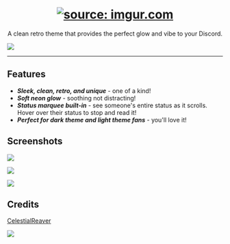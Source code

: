 <h1 align="center"><a href="https://imgur.com/U6yhTRx"><img src="https://i.imgur.com/U6yhTRx.png" title="source: imgur.com" /></a></h1>
<p align="center">A clean retro theme that provides the perfect glow and vibe to your Discord.</p>

![](https://github.com/CelestialReaver/BetterDiscord/blob/main/themes/Synthwave84/assets/Synthwave84.gif)

---

## Features
* _**Sleek, clean, retro, and unique**_ - one of a kind! 
* _**Soft neon glow**_ - soothing not distracting! 
* _**Status marquee built-in**_ - see someone's entire status as it scrolls. Hover over their status to stop and read it! 
* _**Perfect for dark theme and light theme fans**_ - you'll love it! 

## Screenshots
![](https://i.imgur.com/RR13Oy4.png)

![](https://i.imgur.com/XvskaUM.png)

![](https://i.imgur.com/nAKmnqL.png)

## Credits
<a href="https://github.com/CelestialReaver">CelestialReaver</a>

![](https://i.imgur.com/MA2fwa2.png)
